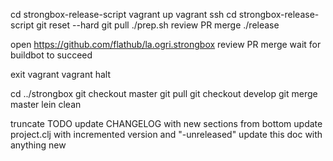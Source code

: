 cd strongbox-release-script
vagrant up
vagrant ssh
cd strongbox-release-script
git reset --hard
git pull
./prep.sh <version>
review PR
merge
./release <version>

open https://github.com/flathub/la.ogri.strongbox
review PR
merge
wait for buildbot to succeed

exit vagrant
vagrant halt

cd ../strongbox
git checkout master
git pull
git checkout develop
git merge master
lein clean

truncate TODO
update CHANGELOG with new sections from bottom
update project.clj with incremented version and "-unreleased"
update this doc with anything new
